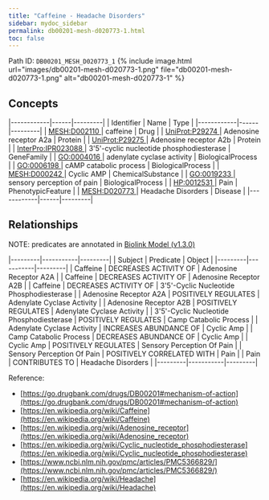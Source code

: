 ```yaml
---
title: "Caffeine - Headache Disorders"
sidebar: mydoc_sidebar
permalink: db00201-mesh-d020773-1.html
toc: false 
---
```



Path ID: `DB00201_MESH_D020773_1`
{% include image.html url="images/db00201-mesh-d020773-1.png" file="db00201-mesh-d020773-1.png" alt="db00201-mesh-d020773-1" %}

## Concepts

|------------|------|---------|
| Identifier | Name | Type    |
|------------|------|---------|
| <a href="https://identifiers.org/MESH:D002110">MESH:D002110 </a> | caffeine | Drug |
| <a href="https://identifiers.org/UniProt:P29274">UniProt:P29274 </a> | Adenosine receptor A2a | Protein |
| <a href="https://identifiers.org/UniProt:P29275">UniProt:P29275 </a> | Adenosine receptor A2b | Protein |
| <a href="https://identifiers.org/InterPro:IPR023088">InterPro:IPR023088 </a> | 3'5'-cyclic nucleotide phosphodiesterase | GeneFamily |
| <a href="https://identifiers.org/GO:0004016">GO:0004016 </a> | adenylate cyclase activity | BiologicalProcess |
| <a href="https://identifiers.org/GO:0006198">GO:0006198 </a> | cAMP catabolic process | BiologicalProcess |
| <a href="https://identifiers.org/MESH:D000242">MESH:D000242 </a> | Cyclic AMP | ChemicalSubstance |
| <a href="https://identifiers.org/GO:0019233">GO:0019233 </a> | sensory perception of pain | BiologicalProcess |
| <a href="https://identifiers.org/HP:0012531">HP:0012531 </a> | Pain | PhenotypicFeature |
| <a href="https://identifiers.org/MESH:D020773">MESH:D020773 </a> | Headache Disorders | Disease |
|------------|------|---------|

## Relationships


NOTE: predicates are annotated in <a href="https://github.com/biolink/biolink-model/releases/tag/v1.3.0">Biolink Model (v1.3.0)</a>

|---------|-----------|---------|
| Subject | Predicate | Object  |
|---------|-----------|---------|
| Caffeine | DECREASES ACTIVITY OF | Adenosine Receptor A2A |
| Caffeine | DECREASES ACTIVITY OF | Adenosine Receptor A2B |
| Caffeine | DECREASES ACTIVITY OF | 3'5'-Cyclic Nucleotide Phosphodiesterase |
| Adenosine Receptor A2A | POSITIVELY REGULATES | Adenylate Cyclase Activity |
| Adenosine Receptor A2B | POSITIVELY REGULATES | Adenylate Cyclase Activity |
| 3'5'-Cyclic Nucleotide Phosphodiesterase | POSITIVELY REGULATES | Camp Catabolic Process |
| Adenylate Cyclase Activity | INCREASES ABUNDANCE OF | Cyclic Amp |
| Camp Catabolic Process | DECREASES ABUNDANCE OF | Cyclic Amp |
| Cyclic Amp | POSITIVELY REGULATES | Sensory Perception Of Pain |
| Sensory Perception Of Pain | POSITIVELY CORRELATED WITH | Pain |
| Pain | CONTRIBUTES TO | Headache Disorders |
|---------|-----------|---------|

Reference: 
  - [https://go.drugbank.com/drugs/DB00201#mechanism-of-action](https://go.drugbank.com/drugs/DB00201#mechanism-of-action)
  - [https://en.wikipedia.org/wiki/Caffeine](https://en.wikipedia.org/wiki/Caffeine)
  - [https://en.wikipedia.org/wiki/Adenosine_receptor](https://en.wikipedia.org/wiki/Adenosine_receptor)
  - [https://en.wikipedia.org/wiki/Cyclic_nucleotide_phosphodiesterase](https://en.wikipedia.org/wiki/Cyclic_nucleotide_phosphodiesterase)
  - [https://www.ncbi.nlm.nih.gov/pmc/articles/PMC5366829/](https://www.ncbi.nlm.nih.gov/pmc/articles/PMC5366829/)
  - [https://en.wikipedia.org/wiki/Headache](https://en.wikipedia.org/wiki/Headache)
